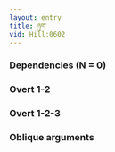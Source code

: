```yaml
---
layout: entry
title: ཉུག་
vid: Hill:0602
---
```

### Dependencies (N = 0)


### Overt 1-2


### Overt 1-2-3


### Oblique arguments

